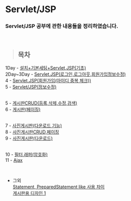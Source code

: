 Servlet/JSP
==============

### Servlet/JSP 공부에 관한 내용들을 정리하였습니다.

<br/>

> ## 목차 <br>
 1Day - [설치+기본세팅+Servlet,JSP(기초)](https://github.com/Kalph/Server/tree/master/1Day) <br/>
 2Day~3Day - [Servlet,JSP(로그인,로그아웃,회원가입정보수정)](https://github.com/Kalph/Server/tree/master/2Day_3Day) <br/>
 4 - [Servlet,JSP(회원가입(아이디 중복 체크))](https://github.com/Kalph/Server/tree/master/4) <br/>
 5 - [Servlet/JSP(정보수정)]() <br/><br/>
 
 5 - [게시판CRUD(등록,삭제,수정,검색)]()<br/>
 6 - [게시판(페이징)]()<br/><br/>
 
 7 - [사진게시판(다운로드 기능)]()<br/>
 8 - [사진게시판CRUD,페이징]()<br/>
 9 - [사진게시판(다운로드)]()<br/><br>
 
 10 - [필터,래퍼(암호화)]()<br>
 11 - [Ajax]()<br>
 
 <br/> 
 
 * 그외 <br/>
  [Statement, PreparedStatement like 사용 차이](https://github.com/Kalph/Server/blob/master/%EA%B7%B8%EC%99%B8/1.%20Statement%2C%20PreparedStatement%20like%20%EC%82%AC%EC%9A%A9%20%EC%B0%A8%EC%9D%B4.md) <br/>
  [게시판용 디자인 1](https://github.com/Kalph/Server/blob/master/%EA%B7%B8%EC%99%B8/2.%20noticeBoardFormDesign.md) <br/>
  []() <br/>
